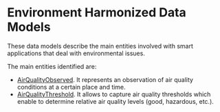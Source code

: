 # Environment Harmonized Data Models

These data models describe the main entities involved with smart applications that deal with environmental issues.

The main entities identified are:

+ [AirQualityObserved](../AirQualityObserved/doc/spec.md). It represents an observation of air quality conditions at a certain place and time. 
+ [AirQualityThreshold](../AirQualityThreshold/doc/spec.md). It allows to capture air quality thresholds which enable
to determine relative air quality levels (good, hazardous, etc.). 
